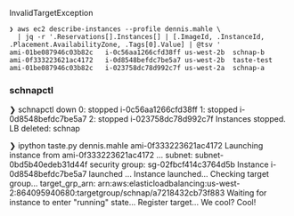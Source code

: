 InvalidTargetException

```
❯ aws ec2 describe-instances --profile dennis.mahle \
  | jq -r '.Reservations[].Instances[] | [.ImageId, .InstanceId, .Placement.AvailabilityZone, .Tags[0].Value] | @tsv '
ami-01be087946c03b82c	i-0c56aa1266cfd38ff	us-west-2b	schnap-b
ami-0f333223621ac4172	i-0d8548befdc7be5a7	us-west-2b	taste-test
ami-01be087946c03b82c	i-023758dc78d992c7f	us-west-2a	schnap-a
```

### schnapctl
❯ schnapctl down
0: stopped i-0c56aa1266cfd38ff
1: stopped i-0d8548befdc7be5a7
2: stopped i-023758dc78d992c7f
Instances stopped.
LB deleted: schnap

❯ ipython taste.py dennis.mahle ami-0f333223621ac4172
Launching instance from ami-0f333223621ac4172 ...
subnet: subnet-0bd5b40edeb31d44f
security group: sg-02fbcf414c3764d5b
Instance i-0d8548befdc7be5a7 launched ...
Instance launched...
Checking target group...
target_grp_arn: arn:aws:elasticloadbalancing:us-west-2:864095940680:targetgroup/schnap/a7218432cb73f883
Waiting for instance to enter "running" state...
Register target...
We cool? Cool!